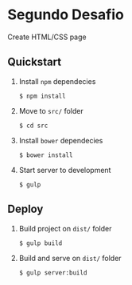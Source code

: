 # Segundo Desafio
Create HTML/CSS page

## Quickstart

1. Install `npm` dependecies

    `$ npm install`

2. Move to `src/` folder

    `$ cd src`

3. Install `bower` dependecies

    `$ bower install`

4. Start server to development

    `$ gulp`


## Deploy

1. Build project on `dist/` folder

    `$ gulp build`

2. Build and serve on `dist/` folder

    `$ gulp server:build`